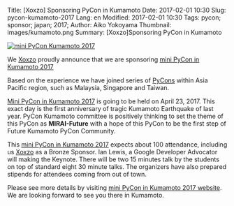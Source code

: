 Title: [Xoxzo] Sponsoring PyCon in Kumamoto
Date: 2017-02-01 10:30
Slug: pycon-kumamoto-2017
Lang: en
Modified: 2017-02-01 10:30
Tags: pycon; sponsor; japan; 2017;
Author: Aiko Yokoyama
Thumbnail: images/kumamoto.png
Summary: [Xoxzo]Sponsoring PyCon in Kumamoto

[![mini PyCon Kumamoto 2017]({filename}/images/kumamoto.png)](http://kumamoto.pycon.jp/)

We [Xoxzo](https://www.xoxzo.com/en/) proudly announce that we are sponsoring
[mini PyCon in Kumamoto 2017](http://kumamoto.pycon.jp/)

Based on the experience we have joined series of [PyCons](http://www.pycon.org/) 
within Asia Pacific region, such as Malaysia, Singapore and Taiwan.

[Mini PyCon in Kumamoto 2017](http://kumamoto.pycon.jp/) is going to be held on
April 23, 2017. This exact day is the first anniversary of tragic Kumamoto
Earthquake of last year. PyCon Kumamoto committee is positively thinking to set
the theme of this PyCon as **MIRAI-Future** with a hope of this PyCon to be the 
first step of Future Kumamoto PyCon Community.

This [mini PyCon in Kumamoto 2017](http://kumamoto.pycon.jp/) expects about 100 attendance,
including us [Xoxzo](https://www.xoxzo.com/en/) as a Bronze Sponsor. 
Ian Lewis, a Google Developer Advocator will making the Keynote. There will be 
two 15 minutes talk by the students on top of standard eight 30 minute talks.
The organizers have also prepared stipends for attendees coming from out of town. 

Please see more details by visiting [mini PyCon in Kumamoto 2017 website](http://kumamoto.pycon.jp/).
We are looking forward to see you there in Kumamoto.
